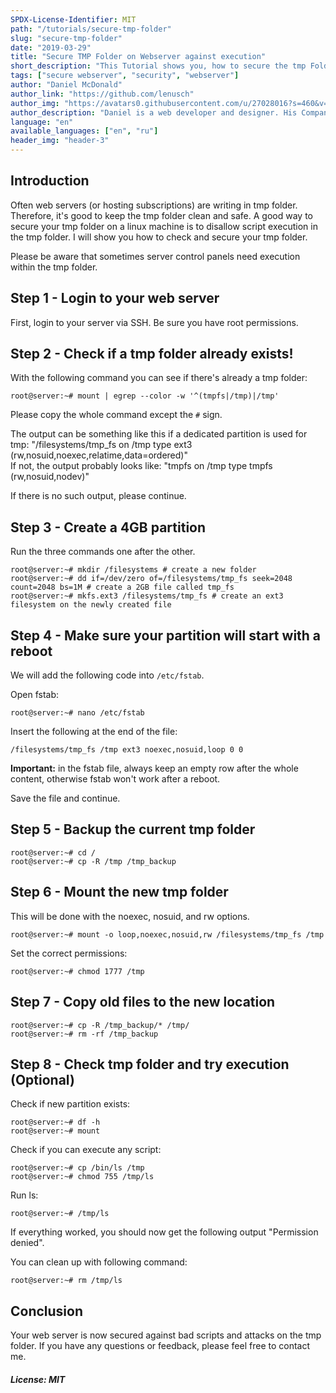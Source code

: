 ```yaml
---
SPDX-License-Identifier: MIT
path: "/tutorials/secure-tmp-folder"
slug: "secure-tmp-folder"
date: "2019-03-29"
title: "Secure TMP Folder on Webserver against execution"
short_description: "This Tutorial shows you, how to secure the tmp Folder within a Webserver, against script execution"
tags: ["secure webserver", "security", "webserver"]
author: "Daniel McDonald"
author_link: "https://github.com/lenusch"
author_img: "https://avatars0.githubusercontent.com/u/27028016?s=460&v=4"
author_description: "Daniel is a web developer and designer. His Company was founded in 2013"
language: "en"
available_languages: ["en", "ru"]
header_img: "header-3"
---
```



## Introduction

Often web servers (or hosting subscriptions) are writing in tmp folder. Therefore, it's good to keep the tmp folder clean and safe.
A good way to secure your tmp folder on a linux machine is to disallow script execution in the tmp folder. I will show you how to check and secure your tmp folder.

Please be aware that sometimes server control panels need execution within the tmp folder.

## Step 1 - Login to your web server

First, login to your server via SSH.
Be sure you have root permissions.

## Step 2 - Check if a tmp folder already exists!

With the following command you can see if there's already a tmp folder:

```console
root@server:~# mount | egrep --color -w '^(tmpfs|/tmp)|/tmp'
```

Please copy the whole command except the `#` sign.

The output can be something like this if a dedicated partition is used for tmp: "/filesystems/tmp_fs on /tmp type ext3 (rw,nosuid,noexec,relatime,data=ordered)"  
If not, the output probably looks like: "tmpfs on /tmp type tmpfs (rw,nosuid,nodev)"

If there is no such output, please continue.

## Step 3 - Create a 4GB partition

Run the three commands one after the other.

```console
root@server:~# mkdir /filesystems # create a new folder
root@server:~# dd if=/dev/zero of=/filesystems/tmp_fs seek=2048 count=2048 bs=1M # create a 2GB file called tmp_fs
root@server:~# mkfs.ext3 /filesystems/tmp_fs # create an ext3 filesystem on the newly created file
```

## Step 4 - Make sure your partition will start with a reboot

We will add the following code into `/etc/fstab`.

Open fstab:

```console
root@server:~# nano /etc/fstab
```

Insert the following at the end of the file:

```fstab
/filesystems/tmp_fs /tmp ext3 noexec,nosuid,loop 0 0
```

**Important:** in the fstab file, always keep an empty row after the whole content, otherwise fstab won't work after a reboot.

Save the file and continue.

## Step 5 - Backup the current tmp folder

```console
root@server:~# cd /
root@server:~# cp -R /tmp /tmp_backup
```

## Step 6 - Mount the new tmp folder

This will be done with the noexec, nosuid, and rw options.

```console
root@server:~# mount -o loop,noexec,nosuid,rw /filesystems/tmp_fs /tmp
```

Set the correct permissions:

```console
root@server:~# chmod 1777 /tmp
```

## Step 7 - Copy old files to the new location

```console
root@server:~# cp -R /tmp_backup/* /tmp/
root@server:~# rm -rf /tmp_backup
```

## Step 8 - Check tmp folder and try execution (Optional)

Check if new partition exists:

```console
root@server:~# df -h
root@server:~# mount
```

Check if you can execute any script:

```console
root@server:~# cp /bin/ls /tmp
root@server:~# chmod 755 /tmp/ls
```

Run ls:

```console
root@server:~# /tmp/ls
```

If everything worked, you should now get the following output "Permission denied".

You can clean up with following command:

```console
root@server:~# rm /tmp/ls
```

## Conclusion

Your web server is now secured against bad scripts and attacks on the tmp folder. If you have any questions or feedback, please feel free to contact me.

##### License: MIT

<!---

Contributor's Certificate of Origin

By making a contribution to this project, I certify that:

(a) The contribution was created in whole or in part by me and I have
    the right to submit it under the license indicated in the file; or

(b) The contribution is based upon previous work that, to the best of my
    knowledge, is covered under an appropriate license and I have the
    right under that license to submit that work with modifications,
    whether created in whole or in part by me, under the same license
    (unless I am permitted to submit under a different license), as
    indicated in the file; or

(c) The contribution was provided directly to me by some other person
    who certified (a), (b) or (c) and I have not modified it.

(d) I understand and agree that this project and the contribution are
    public and that a record of the contribution (including all personal
    information I submit with it, including my sign-off) is maintained
    indefinitely and may be redistributed consistent with this project
    or the license(s) involved.

Signed-off-by: Daniel McDonald - mail@danielmcdonald.de

-->
